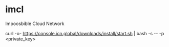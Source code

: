 # imcl


Impoosbible Cloud Network

curl -o- https://console.icn.global/downloads/install/start.sh | bash -s -- -p <private_key>


